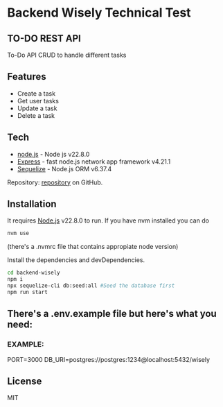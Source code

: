# Backend Wisely Technical Test
## TO-DO REST API 

To-Do API CRUD to handle different tasks

## Features

- Create a task
- Get user tasks
- Update a task
- Delete a task


## Tech

- [node.js] - Node js v22.8.0
- [Express] - fast node.js network app framework v4.21.1
- [Sequelize] - Node.js ORM v6.37.4 

Repository: [repository]
 on GitHub.

## Installation

It requires [Node.js](https://nodejs.org/) v22.8.0 to run.
If you have nvm installed you can do 
```sh
nvm use
```
(there's a .nvmrc file that contains appropiate node version)

Install the dependencies and devDependencies.

```sh
cd backend-wisely
npm i
npx sequelize-cli db:seed:all #Seed the database first
npm run start
```

## There's a .env.example file but here's what you need:
### EXAMPLE:
PORT=3000
DB_URI=postgres://postgres:1234@localhost:5432/wisely

## License

MIT

   [node.js]: <http://nodejs.org>
   [express]: <http://expressjs.com>
   [repository]: <https://github.com/rubenromanvilasau/backend-wisely>
   [Sequelize]: <https://sequelize.org/>
